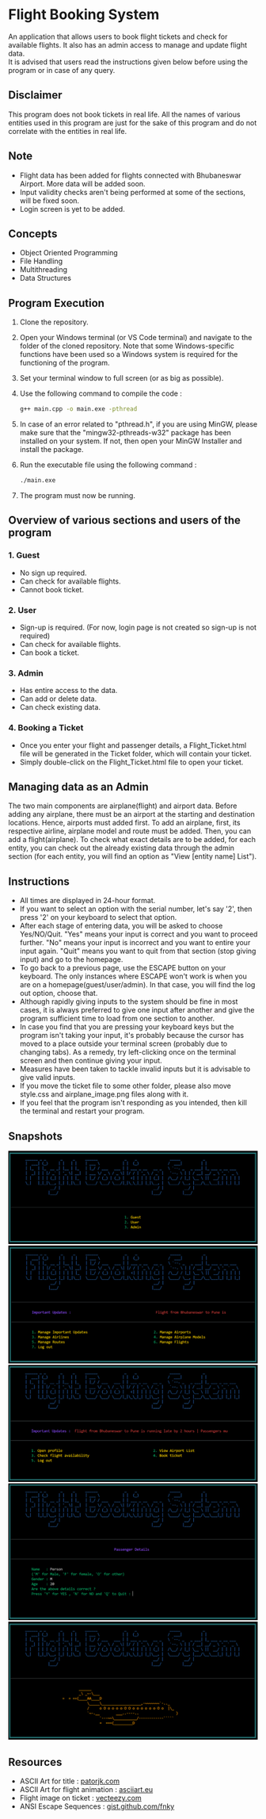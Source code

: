 # Flight Booking System

An application that allows users to book flight tickets and check for available flights. It also has an admin access to manage and update flight data.       
It is advised that users read the instructions given below before using the program or in case of any query.

## Disclaimer

This program does not book tickets in real life. All the names of various entities used in this program are just for the sake of this program and do not correlate with the entities in real life.

## Note

- Flight data has been added for flights connected with Bhubaneswar Airport. More data will be added soon.
- Input validity checks aren't being performed at some of the sections, will be fixed soon.
- Login screen is yet to be added.

## Concepts

- Object Oriented Programming
- File Handling
- Multithreading
- Data Structures

## Program Execution

1. Clone the repository.

2. Open your Windows terminal (or VS Code terminal) and navigate to the folder of the cloned repository. Note that some Windows-specific functions have been used so a Windows system is required for the functioning of the program.

3. Set your terminal window to full screen (or as big as possible).

4. Use the following command to compile the code :

   ```bash
   g++ main.cpp -o main.exe -pthread
   ```

5. In case of an error related to "pthread.h", if you are using MinGW, please make sure that the "mingw32-pthreads-w32" package has been installed on your system. If not, then open your MinGW Installer and install the package.

6. Run the executable file using the following command :

   ```bash
   ./main.exe
   ```

7. The program must now be running.

## Overview of various sections and users of the program

### 1. Guest

- No sign up required.
- Can check for available flights.
- Cannot book ticket.

### 2. User

- Sign-up is required. (For now, login page is not created so sign-up is not required)
- Can check for available flights.
- Can book a ticket.

### 3. Admin

- Has entire access to the data.
- Can add or delete data.
- Can check existing data.

### 4. Booking a Ticket

- Once you enter your flight and passenger details, a Flight_Ticket.html file will be generated in the Ticket folder, which will contain your ticket.
- Simply double-click on the Flight_Ticket.html file to open your ticket. 

## Managing data as an Admin

The two main components are airplane(flight) and airport data. Before adding any airplane, there must be an airport at the starting and destination locations. Hence, airports must added first. To add an airplane, first, its respective airline, airplane model and route must be added. Then, you can add a flight(airplane). To check what exact details are to be added, for each entity, you can check out the already existing data through the admin section (for each entity, you will find an option as "View [entity name] List").

## Instructions

- All times are displayed in 24-hour format.
- If you want to select an option with the serial number, let's say '2', then press '2' on your keyboard to select that option.
- After each stage of entering data, you will be asked to choose Yes/NO/Quit. "Yes" means your input is correct and you want to proceed further. "No" means your input is incorrect and you want to entire your input again. "Quit" means you want to quit from that section (stop giving input) and go to the homepage.
- To go back to a previous page, use the ESCAPE button on your keyboard. The only instances where ESCAPE won't work is when you are on a homepage(guest/user/admin). In that case, you will find the log out option, choose that.
- Although rapidly giving inputs to the system should be fine in most cases, it is always preferred to give one input after another and give the program sufficient time to load from one section to another.
- In case you find that you are pressing your keyboard keys but the program isn't taking your input, it's probably because the cursor has moved to a place outside your terminal screen (probably due to changing tabs). As a remedy, try left-clicking once on the terminal screen and then continue giving your input.
- Measures have been taken to tackle invalid inputs but it is advisable to give valid inputs.
- If you move the ticket file to some other folder, please also move style.css and airplane_image.png files along with it.
- If you feel that the program isn't responding as you intended, then kill the terminal and restart your program.

## Snapshots

<img src="README_Images/Home.png" alt="Image not found">

<img src="README_Images/Admin_Home.png" alt="Image not found">

<img src="README_Images/User_Home.png" alt="Image not found">

<img src="README_Images/Passenger_Details.png" alt="Image not found">

<img src="README_Images/Flight.png" alt="Image not found">

## Resources

- ASCII Art for title : [patorjk.com](https://patorjk.com/software/taag/#p=display&f=Graffiti&t=Type%20Something%20)
- ASCII Art for flight animation : [asciiart.eu](https://www.asciiart.eu/vehicles/airplanes)
- Flight image on ticket : [vecteezy.com](https://www.vecteezy.com/png/37277848-flying-airplane-isolated-on-background-3d-rendering-illustration)
- ANSI Escape Sequences : [gist.github.com/fnky](https://gist.github.com/fnky/458719343aabd01cfb17a3a4f7296797)